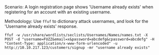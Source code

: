 
Scenario: A login registration page shows 'Username already exists' when registering for an account with an existing username.

Methodology: Use `ffuf` to dictionary attack usernames, and look for the 'Username already exists' response.

`ffuf -w /usr/share/wordlists/seclists/Usernames/Names/names.txt -X POST -d "username=FUZZ&email=x&password=abcdefg&cpassword=abcdefg" -H "Content-Type: application/x-www-form-urlencoded" -u http://10.10.217.123/customers/signup -mr "username already exists"`